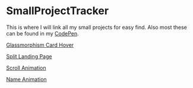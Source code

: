 # SmallProjectTracker
This is where I will link all my small projects for easy find. Also most these can be found in my [CodePen](https://codepen.io/vent2).

[Glassmorphism Card Hover](https://github.com/Vent2/glassmorphismCardHover.git)

[Split Landing Page](https://github.com/Vent2/splitLandingPage.git)


[Scroll Animation](https://github.com/Vent2/scrollAnimation.git)

[Name Animation](https://github.com/Vent2/myNameAnimation.git)
